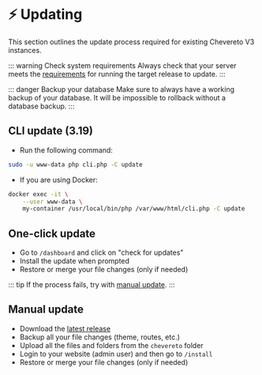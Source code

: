 # ⚡ Updating

This section outlines the update process required for existing Chevereto V3 instances.

::: warning Check system requirements
Always check that your server meets the [requirements](../setup/system/requirements.md) for running the target release to update.
:::

::: danger Backup your database
Make sure to always have a working backup of your database. It will be impossible to rollback without a database backup.
:::

## CLI update (3.19)

* Run the following command:

```sh
sudo -u www-data php cli.php -C update
```

* If you are using Docker:

```sh
docker exec -it \
    --user www-data \
    my-container /usr/local/bin/php /var/www/html/cli.php -C update
```

## One-click update

* Go to `/dashboard` and click on "check for updates"
* Install the update when prompted
* Restore or merge your file changes (only if needed)

::: tip
If the process fails, try with [manual update](#manual-update).
:::

## Manual update

* Download the [latest release](https://chevereto.com/panel/downloads)
* Backup all your file changes (theme, routes, etc.)
* Upload all the files and folders from the `chevereto` folder
* Login to your website (admin user) and then go to `/install`
* Restore or merge your file changes (only if needed)
